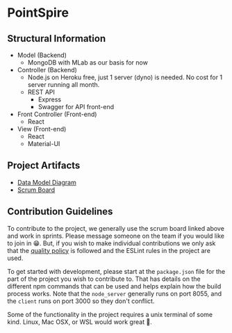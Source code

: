 # PointSpire

## Structural Information

- Model (Backend)
   - MongoDB with MLab as our basis for now
- Controller (Backend)
   - Node.js on Heroku free, just 1 server (dyno) is needed. No cost for 1 server running all month.
   - REST API
      - Express
      - Swagger for API front-end
- Front Controller (Front-end)
   - React
- View (Front-end)
   - React
   - Material-UI

## Project Artifacts

- [Data Model Diagram](https://drive.google.com/file/d/1Tg2oqtFEII-8tDwPRz2UPc-ru1ZW962t/view?usp=sharing)
- [Scrum Board](https://tree.taiga.io/project/aneuhold-pointspire/backlog)

## Contribution Guidelines

To contribute to the project, we generally use the scrum board linked above and work in sprints. Please message someone on the team if you would like to join in 😁. But, if you wish to make individual contributions we only ask that the [quality policy](https://github.com/PointSpire/PointSpire/blob/master/docs/QualityPolicy.md) is followed and the ESLint rules in the project are used.

To get started with development, please start at the `package.json` file for the part of the project you wish to contribute to. That has details on the different npm commands that can be used and helps explain how the build process works. Note that the `node_server` generally runs on port 8055, and the `client` runs on port 3000 so they don't conflict. 

Some of the functionality in the project requires a unix terminal of some kind. Linux, Mac OSX, or WSL would work great 🎩. 